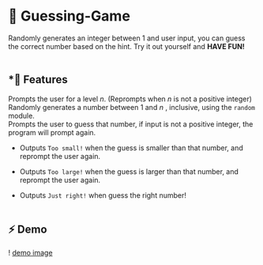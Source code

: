 # 🎲 Guessing-Game
Randomly generates an integer between 1 and user input, you can guess the correct number based on the hint. Try it out yourself and __HAVE FUN!__<br/><br/>

## *⃣ Features
Prompts the user for a level _n_. (Reprompts when _n_ is not a positive integer)\
Randomly generates a number between 1 and _n_ , inclusive, using the `random` module.\
Prompts the user to guess that number, if input is not a positive integer, the program will prompt again.

- Outputs `Too small!` when the guess is smaller than that number, and reprompt the user again.

* Outputs `Too large!` when the guess is larger than that number, and reprompt the user again.

+ Outputs `Just right!` when guess the right number!<br/><br/>

## ⚡️ Demo
! [demo image](/https://github.com/ayahkashif/Guessing-Game/main/demo.png)
